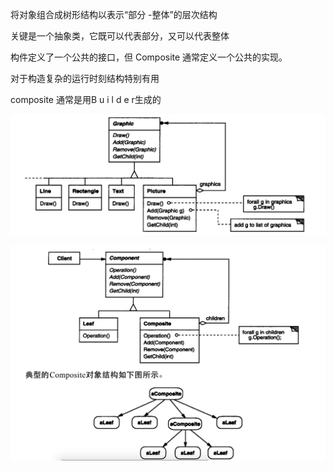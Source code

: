 将对象组合成树形结构以表示“部分 -整体”的层次结构



关键是一个抽象类，它既可以代表部分，又可以代表整体

构件定义了一个公共的接口，但 Composite 通常定义一个公共的实现。

对于构造复杂的运行时刻结构特别有用

composite 通常是用B u i l d e r生成的

![image-20200226092740712](image-20200226092740712.png)

![image-20200226093011610](image-20200226093011610.png)